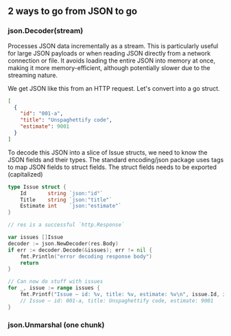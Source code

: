 ## 2 ways to go from JSON to go

### json.Decoder(stream)

Processes JSON data incrementally as a stream. This is particularly useful for large JSON payloads or when reading JSON directly from a network connection or file. It avoids loading the entire JSON into memory at once, making it more memory-efficient, although potentially slower due to the streaming nature.

We get JSON like this from an HTTP request. Let's convert into a go struct.
```JSON
[
  {
    "id": "001-a",
    "title": "Unspaghettify code",
    "estimate": 9001
  }
]
```

To decode this JSON into a slice of Issue structs, we need to know the JSON fields and their types.
The standard encoding/json package uses tags to map JSON fields to struct fields.
The struct fields needs to be exported (capitalized)

```go
type Issue struct {
	Id       string `json:"id"`
	Title    string `json:"title"`
	Estimate int    `json:"estimate"`
}

// res is a successful `http.Response`

var issues []Issue
decoder := json.NewDecoder(res.Body)
if err := decoder.Decode(&issues); err != nil {
    fmt.Println("error decoding response body")
    return
}

// Can now do stuff with issues
for _, issue := range issues {
    fmt.Printf("Issue – id: %v, title: %v, estimate: %v\n", issue.Id, issue.Title, issue.Estimate)
    // Issue – id: 001-a, title: Unspaghettify code, estimate: 9001
}
```

### json.Unmarshal (one chunk)
